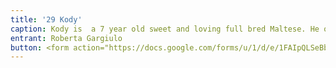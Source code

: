 ```yaml
---
title: '29 Kody'
caption: Kody is  a 7 year old sweet and loving full bred Maltese. He only weighs 7.5 lbs. but  he thinks he is a big dog!  He is full of energy and will play with any dog of any size! He also  loves to play with his stuff toys and cuddle with his mom on the couch.  He loves going shopping in his pet stroller and always gets lots of attention from shoppers!  
entrant: Roberta Gargiulo
button: <form action="https://docs.google.com/forms/u/1/d/e/1FAIpQLSeBblQMqbBMeuApn2iPdutPu_wvMXp7h9YlIcRDEgHzWuKEQw/formResponse" method="post"><div class="form-element"></div><span>Votes</span><input type="text" name="entry.1897389204" required placeholder="$"></br><span>Email</span><input type="text" name="entry.882766101" required><button type="submit" name="button">Cast Votes</button></form>
---
```

